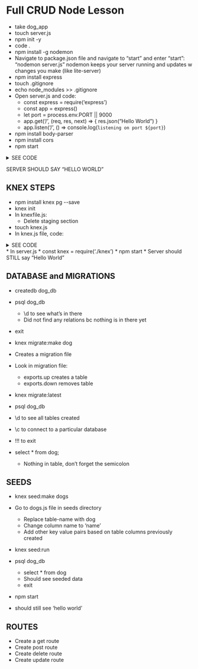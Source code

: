 # Full CRUD Node Lesson #

* take dog_app
* touch server.js
* npm init -y
* code .
* npm install -g nodemon
* Navigate to package.json file and navigate to “start” and enter “start”: “nodemon server.js”
nodemon keeps your server running and updates w changes you make (like lite-server)
* npm install express
* touch .gitignore
* echo node_modules >> .gitignore
* Open server.js and code:
  * const express = require(‘express’)
  * const app = express()
  * let port = process.env.PORT || 9000
  * app.get(‘/’, (req, res, next) => {
        res.json(“Hello World”)
   }
  * app.listen(‘/’, () => console.log(`listening on port ${port}`)
* npm install body-parser
* npm install cors
* npm start

<details>
<summary>SEE CODE</summary>
<p>

![Install CORS](/images/server.js_setup.png)

</p>
</details>

SERVER SHOULD SAY “HELLO WORLD”

## KNEX STEPS ##

* npm install knex pg --save
* knex init
* In knexfile.js:
  * Delete staging section
* touch knex.js
* In knex.js file, code:
<details>
<summary>SEE CODE</summary>
<p>

![knexfile](/images/knexfile.png)

</p>
</details>
* In server.js
* const knex = require(‘./knex’)
* npm start
* Server should STILL say “Hello World”

## DATABASE and MIGRATIONS ##

* createdb dog_db
* psql dog_db
  * \d to see what’s in there
  * Did not find any relations bc nothing is in there yet
* exit
* knex migrate:make dog
* Creates a migration file
* Look in migration file:
  * exports.up creates a table
  * exports.down removes table

* knex migrate:latest
* psql dog_db
* \d to see all tables created
* \c to connect to a particular database 
* !!! to exit 
* select * from dog;
  * Nothing in table, don’t forget the semicolon

## SEEDS ##

* knex seed:make dogs
* Go to dogs.js file in seeds directory
  * Replace table-name with dog
  * Change column name to ‘name’
  * Add other key value pairs based on table columns previously created

* knex seed:run
* psql dog_db
  * select * from dog
  * Should see seeded data
  * exit
* npm start
* should still see ‘hello world’

## ROUTES ##

* Create a get route
* Create post route
* Create delete route
* Create update route